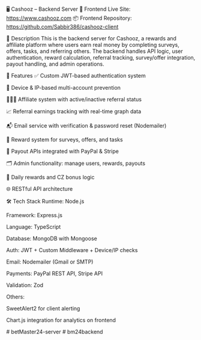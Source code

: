 🖥️ Cashooz – Backend Server
🔗 Frontend Live Site: https://www.cashooz.com
📦 Frontend Repository: https://github.com/Sabbir386/cashooz-client

📄 Description
This is the backend server for Cashooz, a rewards and affiliate platform where users earn real money by completing surveys, offers, tasks, and referring others. The backend handles API logic, user authentication, reward calculation, referral tracking, survey/offer integration, payout handling, and admin operations.

🚀 Features
✅ Custom JWT-based authentication system

🔐 Device & IP-based multi-account prevention

🧑‍🤝‍🧑 Affiliate system with active/inactive referral status

📈 Referral earnings tracking with real-time  graph data

📬 Email service with verification & password reset (Nodemailer)

🎯 Reward system for surveys, offers, and tasks

💸 Payout APIs integrated with PayPal & Stripe

🗂️ Admin functionality: manage users, rewards, payouts

🔄 Daily rewards and CZ bonus logic

🌐 RESTful API architecture

🛠️ Tech Stack
Runtime: Node.js

Framework: Express.js

Language: TypeScript

Database: MongoDB with Mongoose

Auth: JWT + Custom Middleware + Device/IP checks

Email: Nodemailer (Gmail or SMTP)

Payments: PayPal REST API, Stripe API

Validation: Zod

Others:

SweetAlert2 for client alerting

Chart.js integration for analytics on frontend

#   b e t M a s t e r 2 4 - s e r v e r  
 # bm24backend
